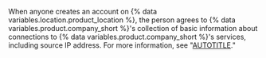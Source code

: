 When anyone creates an account on {% data variables.location.product_location %}, the person agrees to {% data variables.product.company_short %}'s collection of basic information about connections to {% data variables.product.company_short %}'s services, including source IP address. For more information, see "[AUTOTITLE](/free-pro-team@latest/site-policy/privacy-policies/github-privacy-statement#usage-information)."

